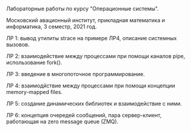Лабораторные работы по курсу "Операционные системы". 

Московский авационный институт, прикладная математика и информатика, 3 семестр, 2021 год.


  ЛР 1: вывод утилиты strace на примере ЛР4, описание системных вызовов.

  ЛР 2: взаимодействие между процессами при помощи каналов pipe, использование fork().

  ЛР 3: введение в многопоточное программирование.

  ЛР 4: взаимодйствие между процессами при помощи концепции memory-mapped files.

  ЛР 5: создание динамических библиотек и взаимодействие с ними.

  ЛР 6: концепция очередей сообщений, пара сервер-клиент, работающая на zero message queue (ZMQ).
